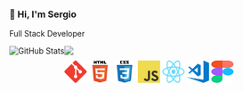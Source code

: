 ### 👋 Hi, I'm Sergio 
Full Stack Developer

<div>
  <img align="left" alt="GitHub Stats" src="https://github-readme-stats.vercel.app/api?username=KaratSergio&show_icons=true&theme=react">
</div>


<div style="display: flex; flex-direction: column;">
<div>
  <img align="left" style="margin-bottom: 10px; alt="Top Languages" src="https://github-readme-stats.vercel.app/api/top-langs/?username=KaratSergio&layout=compact&theme=react">
</div> 
<div align="start" style="margin-bottom: 10px;">
    <img src="./assets/git-logo.svg" alt="git" width="40" height="40"/>
    <img src="./assets/html5-logo.svg" alt="html5" width="40" height="40"/>
    <img src="./assets/css3-logo.svg" alt="css3" width="40" height="40"/>
    <img src="./assets/js-logo.png" alt="javascript" width="40" height="40"/>
    <img src="./assets/react-icon.svg" alt="vscode" width="40" height="40"/>
    <img src="./assets/vscode-logo.png" alt="vscode" width="40" height="40"/>
    <img src="./assets/figma-logo.svg" alt="figma" width="40" height="40"/>
</div>
</div>


